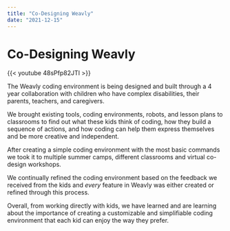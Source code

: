 ```yaml
---
title: "Co-Designing Weavly"
date: "2021-12-15"
---
```


# Co-Designing Weavly

{{< youtube 48sPfp82JTI >}}

The Weavly coding environment is being designed and built through a 4 year collaboration with children who have complex disabilities, their parents, teachers, and caregivers.

We brought existing tools, coding environments, robots, and lesson plans to classrooms to find out what these kids think of coding, how they build a sequence of actions, and how coding can help them express themselves and be more creative and independent.

After creating a simple coding environment with the most basic commands we took it to multiple summer camps, different classrooms and virtual co-design workshops.

We continually refined the coding environment based on the feedback we received from the kids and *every* feature in Weavly was either created or refined through this process.

Overall, from working directly with kids, we have learned and are learning about the importance of creating a customizable and simplifiable coding environment that each kid can enjoy the way they prefer.
